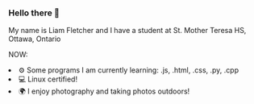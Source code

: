 ### Hello there 👋

My name is Liam Fletcher and I have a student at St. Mother Teresa HS, Ottawa, Ontario

NOW:

<li>
⚙️ Some programs I am currently learning: .js, .html, .css, .py, .cpp
<li>
💻  Linux certified!
<li>
🌍 I enjoy photography and taking photos outdoors!

<!--
**liam-fletcher1/liam-fletcher1** is a ✨ _special_ ✨ repository because its `README.md` (this file) appears on your GitHub profile.

Here are some ideas to get you started:

- 🔭 I’m currently working on ...
- 🌱 I’m currently learning ...
- 👯 I’m looking to collaborate on ...
- 🤔 I’m looking for help with ...
- 💬 Ask me about ...
- 📫 How to reach me: ...
- 😄 Pronouns: ...
- ⚡ Fun fact: ...
-->
